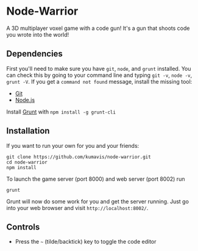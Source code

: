 # Node-Warrior
A 3D multiplayer voxel game with a code gun!
It's a gun that shoots code you wrote into the world!

## Dependencies
First you'll need to make sure you have `git`, `node`, and `grunt` installed.
You can check this by going to your command line and typing `git -v`, `node -v`, `grunt -V`.
If you get a `command not found` message, install the missing tool:

* [Git](http://git-scm.com/)
* [Node.js](http://nodejs.org/)

Install [Grunt](http://gruntjs.com/) with 
`npm install -g grunt-cli`


## Installation
If you want to run your own for you and your friends:

```
git clone https://github.com/kumavis/node-warrior.git
cd node-warrior
npm install
```

To launch the game server (port 8000) and web server (port 8002) run

```
grunt
```

Grunt will now do some work for you and get the server running.
Just go into your web browser and visit `http://localhost:8002/`.

## Controls

* Press the `~` (tilde/backtick) key to toggle the code editor
